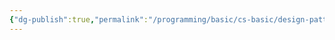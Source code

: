 ```yaml
---
{"dg-publish":true,"permalink":"/programming/basic/cs-basic/design-pattern/proxy-pattern/"}
---
```


